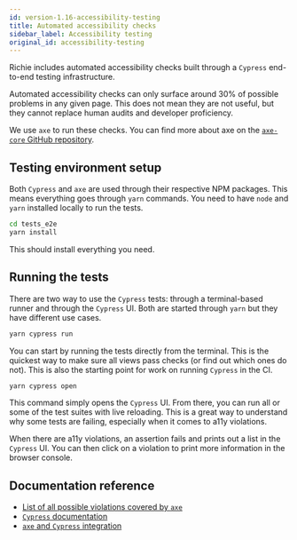 ```yaml
---
id: version-1.16-accessibility-testing
title: Automated accessibility checks
sidebar_label: Accessibility testing
original_id: accessibility-testing
---
```


Richie includes automated accessibility checks built through a `Cypress` end-to-end testing infrastructure.

Automated accessibility checks can only surface around 30% of possible problems in any given page. This does not mean they are not useful, but they cannot replace human audits and developer proficiency.

We use `axe` to run these checks. You can find more about axe on the [`axe-core` GitHub repository](https://github.com/dequelabs/axe-core).

## Testing environment setup

Both `Cypress` and `axe` are used through their respective NPM packages. This means everything goes through `yarn` commands. You need to have `node` and `yarn` installed locally to run the tests.

```bash
cd tests_e2e
yarn install
```

This should install everything you need.

## Running the tests

There are two way to use the `Cypress` tests: through a terminal-based runner and through the `Cypress` UI. Both are started through `yarn` but they have different use cases.

```bash
yarn cypress run
```

You can start by running the tests directly from the terminal. This is the quickest way to make sure all views pass checks (or find out which ones do not). This is also the starting point for work on running `Cypress` in the CI.

```bash
yarn cypress open
```

This command simply opens the `Cypress` UI. From there, you can run all or some of the test suites with live reloading. This is a great way to understand why some tests are failing, especially when it comes to a11y violations.

When there are a11y violations, an assertion fails and prints out a list in the `Cypress` UI. You can then click on a violation to print more information in the browser console.

## Documentation reference

- [List of all possible violations covered by `axe`](https://dequeuniversity.com/rules/axe/3.4)
- [`Cypress` documentation](https://docs.cypress.io)
- [`axe` and `Cypress` integration](https://github.com/avanslaars/cypress-axe)
